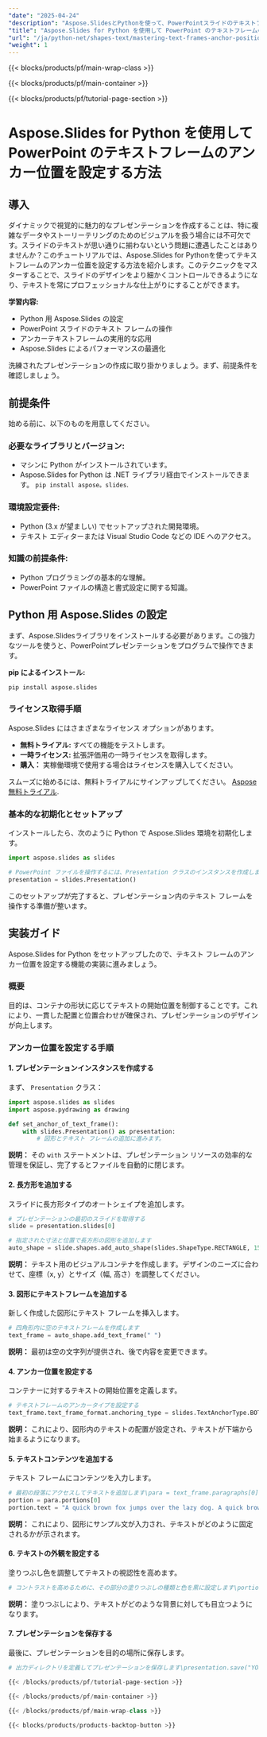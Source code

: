 ```yaml
---
"date": "2025-04-24"
"description": "Aspose.SlidesとPythonを使って、PowerPointスライドのテキストフレームのアンカー位置を設定する方法を学びましょう。テキストの配置とプレゼンテーションデザインをマスターし、プロフェッショナルな結果を実現しましょう。"
"title": "Aspose.Slides for Python を使用して PowerPoint のテキストフレームのアンカー位置を設定する方法"
"url": "/ja/python-net/shapes-text/mastering-text-frames-anchor-position-powerpoint-aspose-slides-python/"
"weight": 1
---
```


{{< blocks/products/pf/main-wrap-class >}}

{{< blocks/products/pf/main-container >}}

{{< blocks/products/pf/tutorial-page-section >}}
# Aspose.Slides for Python を使用して PowerPoint のテキストフレームのアンカー位置を設定する方法

## 導入
ダイナミックで視覚的に魅力的なプレゼンテーションを作成することは、特に複雑なデータやストーリーテリングのためのビジュアルを扱う場合には不可欠です。スライドのテキストが思い通りに揃わないという問題に遭遇したことはありませんか？このチュートリアルでは、Aspose.Slides for Pythonを使ってテキストフレームのアンカー位置を設定する方法を紹介します。このテクニックをマスターすることで、スライドのデザインをより細かくコントロールできるようになり、テキストを常にプロフェッショナルな仕上がりにすることができます。

**学習内容:**
- Python 用 Aspose.Slides の設定
- PowerPoint スライドのテキスト フレームの操作
- アンカーテキストフレームの実用的な応用
- Aspose.Slides によるパフォーマンスの最適化

洗練されたプレゼンテーションの作成に取り掛かりましょう。まず、前提条件を確認しましょう。

## 前提条件
始める前に、以下のものを用意してください。

### 必要なライブラリとバージョン:
- マシンに Python がインストールされています。
- Aspose.Slides for Python は .NET ライブラリ経由でインストールできます。 `pip install aspose。slides`.

### 環境設定要件:
- Python (3.x が望ましい) でセットアップされた開発環境。
- テキスト エディターまたは Visual Studio Code などの IDE へのアクセス。

### 知識の前提条件:
- Python プログラミングの基本的な理解。
- PowerPoint ファイルの構造と書式設定に関する知識。

## Python 用 Aspose.Slides の設定
まず、Aspose.Slidesライブラリをインストールする必要があります。この強力なツールを使うと、PowerPointプレゼンテーションをプログラムで操作できます。

**pip によるインストール:**

```bash
pip install aspose.slides
```

### ライセンス取得手順
Aspose.Slides にはさまざまなライセンス オプションがあります。
- **無料トライアル:** すべての機能をテストします。
- **一時ライセンス:** 拡張評価用の一時ライセンスを取得します。
- **購入：** 実稼働環境で使用する場合はライセンスを購入してください。

スムーズに始めるには、無料トライアルにサインアップしてください。 [Aspose 無料トライアル](https://releases。aspose.com/slides/python-net/).

### 基本的な初期化とセットアップ
インストールしたら、次のように Python で Aspose.Slides 環境を初期化します。

```python
import aspose.slides as slides

# PowerPoint ファイルを操作するには、Presentation クラスのインスタンスを作成します。
presentation = slides.Presentation()
```

このセットアップが完了すると、プレゼンテーション内のテキスト フレームを操作する準備が整います。

## 実装ガイド
Aspose.Slides for Python をセットアップしたので、テキスト フレームのアンカー位置を設定する機能の実装に進みましょう。

### 概要
目的は、コンテナの形状に応じてテキストの開始位置を制御することです。これにより、一貫した配置と位置合わせが確保され、プレゼンテーションのデザインが向上します。

### アンカー位置を設定する手順
#### 1. プレゼンテーションインスタンスを作成する
まず、 `Presentation` クラス：

```python
import aspose.slides as slides
import aspose.pydrawing as drawing

def set_anchor_of_text_frame():
    with slides.Presentation() as presentation:
        # 図形とテキスト フレームの追加に進みます。
```

**説明：** その `with` ステートメントは、プレゼンテーション リソースの効率的な管理を保証し、完了するとファイルを自動的に閉じます。

#### 2. 長方形を追加する
スライドに長方形タイプのオートシェイプを追加します。

```python
# プレゼンテーションの最初のスライドを取得する
slide = presentation.slides[0]

# 指定された寸法と位置で長方形の図形を追加します
auto_shape = slide.shapes.add_auto_shape(slides.ShapeType.RECTANGLE, 150, 75, 350, 350)
```

**説明：** テキスト用のビジュアルコンテナを作成します。デザインのニーズに合わせて、座標（x, y）とサイズ（幅, 高さ）を調整してください。

#### 3. 図形にテキストフレームを追加する
新しく作成した図形にテキスト フレームを挿入します。

```python
# 四角形内に空のテキストフレームを作成します
text_frame = auto_shape.add_text_frame(" ")
```

**説明：** 最初は空の文字列が提供され、後で内容を変更できます。

#### 4. アンカー位置を設定する
コンテナーに対するテキストの開始位置を定義します。

```python
# テキストフレームのアンカータイプを設定する
text_frame.text_frame_format.anchoring_type = slides.TextAnchorType.BOTTOM
```

**説明：** これにより、図形内のテキストの配置が設定され、テキストが下端から始まるようになります。

#### 5. テキストコンテンツを追加する
テキスト フレームにコンテンツを入力します。

```python
# 最初の段落にアクセスしてテキストを追加します\para = text_frame.paragraphs[0]
portion = para.portions[0]
portion.text = "A quick brown fox jumps over the lazy dog. A quick brown fox jumps over the lazy dog."
```

**説明：** これにより、図形にサンプル文が入力され、テキストがどのように固定されるかが示されます。

#### 6. テキストの外観を設定する
塗りつぶし色を調整してテキストの視認性を高めます。

```python
# コントラストを高めるために、その部分の塗りつぶしの種類と色を黒に設定します\portion.portion_format.fill_format.fill_type = slides.FillType.SOLID\portion.portion_format.fill_format.solid_fill_color.color = drawing.Color.black
```

**説明：** 塗りつぶしにより、テキストがどのような背景に対しても目立つようになります。

#### 7. プレゼンテーションを保存する
最後に、プレゼンテーションを目的の場所に保存します。

```python
# 出力ディレクトリを定義してプレゼンテーションを保存します\presentation.save("YOUR_OUTPUT_DIRECTORY/text_set_anchor_text_out.pptx\

{{< /blocks/products/pf/tutorial-page-section >}}

{{< /blocks/products/pf/main-container >}}

{{< /blocks/products/pf/main-wrap-class >}}

{{< blocks/products/products-backtop-button >}}